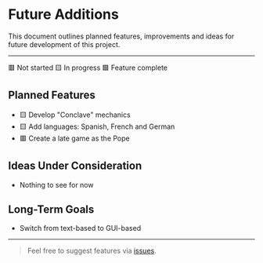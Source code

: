 # Future Additions

This document outlines planned features, improvements and ideas for future development of this project.

---

🟥 Not started 
🟨 In progress 
🟩 Feature complete

## Planned Features

- 🟨 Develop "Conclave" mechanics
- 🟨 Add languages: Spanish, French and German
- 🟥 Create a late game as the Pope

## Ideas Under Consideration

- Nothing to see for now

## Long-Term Goals

- Switch from text-based to GUI-based

---

> Feel free to suggest features via [issues](https://github.com/Astronomy20/FumataBianca/issues).
